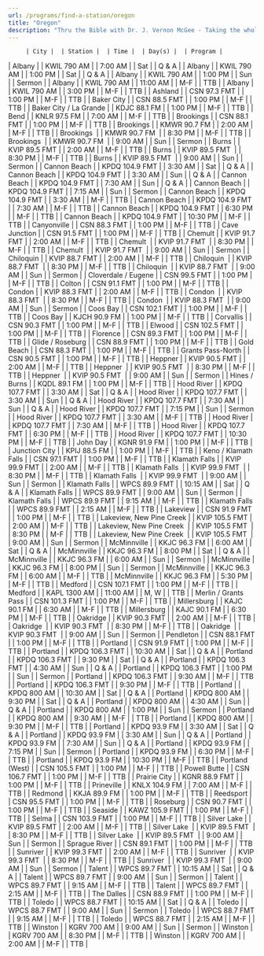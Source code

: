 ```yaml
---
url: /programs/find-a-station/oregon
title: "Oregon"
description: "Thru the Bible with Dr. J. Vernon McGee - Taking the whole Word to the whole world"
---
```





         | City |  | Station |  | Time |  | Day(s) |  | Program |
| Albany |  | KWIL 790 AM |  | 7:00 AM |  | Sat |  | Q & A |
| Albany |  | KWIL 790 AM |  | 1:00 PM |  | Sat |  | Q & A |
| Albany |  | KWIL 790 AM |  | 1:00 PM |  | Sun |  | Sermon |
| Albany |  | KWIL 790 AM |  | 11:00 AM |  | M-F |  | TTB |
| Albany |  | KWIL 790 AM |  | 3:00 PM |  | M-F |  | TTB |
| Ashland |  | CSN 97.3 FMT |  | 1:00 PM |  | M-F |  | TTB |
| Baker City |  | CSN 88.5 FMT |  | 1:00 PM |  | M-F |  | TTB |
| Baker City / La Grande |  | KDJC 88.1 FM |  | 1:00 PM |  | M-F |  | TTB |
| Bend |  | KNLR 97.5 FM |  | 7:00 AM |  | M-F |  | TTB |
| Brookings |  | CSN 88.1 FMT |  | 1:00 PM |  | M-F |  | TTB |
| Brookings |  | KMWR 90.7 FM |  | 2:00 AM |  | M-F |  | TTB |
| Brookings  |  | KMWR 90.7 FM  |  | 8:30 PM  |  | M-F  |  | TTB  |
| Brookings  |  | KMWR 90.7 FM  |  | 9:00 AM  |  | Sun  |  | Sermon  |
| Burns |  | KVIP 89.5 FMT |  | 2:00 AM |  | M-F |  | TTB |
| Burns  |  | KVIP 89.5 FMT  |  | 8:30 PM  |  | M-F  |  | TTB  |
| Burns  |  | KVIP 89.5 FMT  |  | 9:00 AM  |  | Sun  |  | Sermon  |
| Cannon Beach |  | KPDQ 104.9 FMT |  | 3:30 AM |  | Sat |  | Q & A |
| Cannon Beach |  | KPDQ 104.9 FMT |  | 3:30 AM |  | Sun |  | Q & A |
| Cannon Beach |  | KPDQ 104.9 FMT |  | 7:30 AM |  | Sun |  | Q & A |
| Cannon Beach |  | KPDQ 104.9 FMT |  | 7:15 AM |  | Sun |  | Sermon |
| Cannon Beach |  | KPDQ 104.9 FMT |  | 3:30 AM |  | M-F |  | TTB |
| Cannon Beach |  | KPDQ 104.9 FMT |  | 7:30 AM |  | M-F |  | TTB |
| Cannon Beach |  | KPDQ 104.9 FMT |  | 6:30 PM |  | M-F |  | TTB |
| Cannon Beach |  | KPDQ 104.9 FMT |  | 10:30 PM |  | M-F |  | TTB |
| Canyonville |  | CSN 88.3 FMT |  | 1:00 PM |  | M-F |  | TTB |
| Cave Junction |  | CSN 91.5 FMT |  | 1:00 PM |  | M-F |  | TTB |
| Chemult |  | KVIP 91.7 FMT |  | 2:00 AM |  | M-F |  | TTB |
| Chemult  |  | KVIP 91.7 FMT  |  | 8:30 PM  |  | M-F  |  | TTB  |
| Chemult  |  | KVIP 91.7 FMT  |  | 9:00 AM  |  | Sun  |  | Sermon  |
| Chiloquin |  | KVIP 88.7 FMT |  | 2:00 AM |  | M-F |  | TTB |
| Chiloquin  |  | KVIP 88.7 FMT  |  | 8:30 PM  |  | M-F  |  | TTB  |
| Chiloquin  |  | KVIP 88.7 FMT  |  | 9:00 AM  |  | Sun  |  | Sermon  |
| Cloverdale / Eugene |  | CSN 99.5 FMT |  | 1:00 PM |  | M-F |  | TTB |
| Colton |  | CSN 91.1 FMT |  | 1:00 PM |  | M-F |  | TTB |
| Condon |  | KVIP 88.3 FMT |  | 2:00 AM |  | M-F |  | TTB |
| Condon  |  | KVIP 88.3 FMT  |  | 8:30 PM  |  | M-F  |  | TTB  |
| Condon  |  | KVIP 88.3 FMT  |  | 9:00 AM  |  | Sun  |  | Sermon  |
| Coos Bay |  | CSN 102.1 FMT |  | 1:00 PM |  | M-F |  | TTB |
| Coos Bay |  | KJCH 90.9 FM |  | 1:00 PM |  | M-F |  | TTB |
| Corvallis |  | CSN 90.3 FMT |  | 1:00 PM |  | M-F |  | TTB |
| Elwood |  | CSN 102.5 FMT |  | 1:00 PM |  | M-F |  | TTB |
| Florence |  | CSN 89.3 FMT |  | 1:00 PM |  | M-F |  | TTB |
| Glide / Roseburg |  | CSN 88.9 FMT |  | 1:00 PM |  | M-F |  | TTB |
| Gold Beach |  | CSN 88.3 FMT |  | 1:00 PM |  | M-F |  | TTB |
| Grants Pass-North |  | CSN 90.5 FMT |  | 1:00 PM |  | M-F |  | TTB |
| Heppner |  | KVIP 90.5 FMT |  | 2:00 AM |  | M-F |  | TTB |
| Heppner  |  | KVIP 90.5 FMT  |  | 8:30 PM  |  | M-F  |  | TTB  |
| Heppner  |  | KVIP 90.5 FMT  |  | 9:00 AM  |  | Sun  |  | Sermon  |
| Hines / Burns |  | KQDL 89.1 FM |  | 1:00 PM |  | M-F |  | TTB |
| Hood River |  | KPDQ 107.7 FMT |  | 3:30 AM |  | Sat |  | Q & A |
| Hood River |  | KPDQ 107.7 FMT |  | 3:30 AM |  | Sun |  | Q & A |
| Hood River |  | KPDQ 107.7 FMT |  | 7:30 AM |  | Sun |  | Q & A |
| Hood River |  | KPDQ 107.7 FMT |  | 7:15 PM |  | Sun |  | Sermon |
| Hood River |  | KPDQ 107.7 FMT |  | 3:30 AM |  | M-F |  | TTB |
| Hood River |  | KPDQ 107.7 FMT |  | 7:30 AM |  | M-F |  | TTB |
| Hood River |  | KPDQ 107.7 FMT |  | 6:30 PM |  | M-F |  | TTB |
| Hood River |  | KPDQ 107.7 FMT |  | 10:30 PM |  | M-F |  | TTB |
| John Day |  | KGNR 91.9 FM |  | 1:00 PM |  | M-F |  | TTB |
| Junction City |  | KPIJ 88.5 FM |  | 1:00 PM |  | M-F |  | TTB |
| Keno / Klamath Falls |  | CSN 97.1 FMT |  | 1:00 PM |  | M-F |  | TTB |
| Klamath Falls |  | KVIP 99.9 FMT |  | 2:00 AM |  | M-F |  | TTB |
| Klamath Falls  |  | KVIP 99.9 FMT  |  | 8:30 PM  |  | M-F  |  | TTB  |
| Klamath Falls  |  | KVIP 99.9 FMT  |  | 9:00 AM  |  | Sun  |  | Sermon  |
| Klamath Falls |  | WPCS 89.9 FMT |  | 10:15 AM |  | Sat |  | Q & A |
| Klamath Falls |  | WPCS 89.9 FMT |  | 9:00 AM |  | Sun |  | Sermon |
| Klamath Falls |  | WPCS 89.9 FMT |  | 9:15 AM |  | M-F |  | TTB |
| Klamath Falls |  | WPCS 89.9 FMT |  | 2:15 AM |  | M-F |  | TTB |
| Lakeview |  | CSN 91.9 FMT |  | 1:00 PM |  | M-F |  | TTB |
| Lakeview, New Pine Creek |  | KVIP 105.5 FMT |  | 2:00 AM |  | M-F |  | TTB |
| Lakeview, New Pine Creek  |  | KVIP 105.5 FMT  |  | 8:30 PM  |  | M-F  |  | TTB  |
| Lakeview, New Pine Creek  |  | KVIP 105.5 FMT  |  | 9:00 AM  |  | Sun |  | Sermon  |
| McMinnville |  | KKJC 96.3 FM |  | 6:00 AM |  | Sat |  | Q & A |
| McMinnville |  | KKJC 96.3 FM |  | 8:00 PM |  | Sat |  | Q & A |
| McMinnville |  | KKJC 96.3 FM |  | 6:00 AM |  | Sun |  | Sermon |
| McMinnville |  | KKJC 96.3 FM |  | 8:00 PM |  | Sun |  | Sermon |
| McMinnville |  | KKJC 96.3 FM |  | 6:00 AM |  | M-F |  | TTB |
| McMinnville |  | KKJC 96.3 FM |  | 5:30 PM |  | M-F |  | TTB |
| Medford |  | CSN 107.1 FMT |  | 1:00 PM |  | M-F |  | TTB |
| Medford |  | KAPL 1300 AM |  | 11:00 AM |  | M, W |  | TTB |
| Merlin / Grants Pass |  | CSN 101.3 FMT |  | 1:00 PM |  | M-F |  | TTB |
| Millersburg |  | KAJC 90.1 FM |  | 6:30 AM |  | M-F |  | TTB |
| Millersburg |  | KAJC 90.1 FM |  | 6:30 PM |  | M-F |  | TTB |
| Oakridge |  | KVIP 90.3 FMT |  | 2:00 AM |  | M-F |  | TTB |
| Oakridge  |  | KVIP 90.3 FMT  |  | 8:30 PM  |  | M-F  |  | TTB  |
| Oakridge  |  | KVIP 90.3 FMT  |  | 9:00 AM  |  | Sun  |  | Sermon  |
| Pendleton |  | CSN 88.1 FMT |  | 1:00 PM |  | M-F |  | TTB |
| Portland |  | CSN 91.9 FMT |  | 1:00 PM |  | M-F |  | TTB |
| Portland |  | KPDQ 106.3 FMT |  | 10:30 AM |  | Sat |  | Q & A |
| Portland |  | KPDQ 106.3 FMT |  | 9:30 PM |  | Sat |  | Q & A |
| Portland |  | KPDQ 106.3 FMT |  | 4:30 AM |  | Sun |  | Q & A |
| Portland |  | KPDQ 106.3 FMT |  | 1:00 PM |  | Sun |  | Sermon |
| Portland |  | KPDQ 106.3 FMT |  | 9:30 AM |  | M-F |  | TTB |
| Portland |  | KPDQ 106.3 FMT |  | 9:30 PM |  | M-F |  | TTB |
| Portland |  | KPDQ 800 AM |  | 10:30 AM |  | Sat |  | Q & A |
| Portland |  | KPDQ 800 AM |  | 9:30 PM |  | Sat |  | Q & A |
| Portland |  | KPDQ 800 AM |  | 4:30 AM |  | Sun |  | Q & A |
| Portland |  | KPDQ 800 AM |  | 1:00 PM |  | Sun |  | Sermon |
| Portland |  | KPDQ 800 AM |  | 9:30 AM |  | M-F |  | TTB |
| Portland |  | KPDQ 800 AM |  | 9:30 PM |  | M-F |  | TTB |
| Portland |  | KPDQ 93.9 FM |  | 3:30 AM |  | Sat |  | Q & A |
| Portland |  | KPDQ 93.9 FM |  | 3:30 AM |  | Sun |  | Q & A |
| Portland |  | KPDQ 93.9 FM |  | 7:30 AM |  | Sun |  | Q & A |
| Portland |  | KPDQ 93.9 FM |  | 7:15 PM |  | Sun |  | Sermon |
| Portland |  | KPDQ 93.9 FM |  | 6:30 PM |  | M-F |  | TTB |
| Portland |  | KPDQ 93.9 FM |  | 10:30 PM |  | M-F |  | TTB |
| Portland (West) |  | CSN 105.5 FMT |  | 1:00 PM |  | M-F |  | TTB |
| Powell Butte |  | CSN 106.7 FMT |  | 1:00 PM |  | M-F |  | TTB |
| Prairie City |  | KGNR 88.9 FMT |  | 1:00 PM |  | M-F |  | TTB |
| Prineville |  | KNLX 104.9 FM |  | 7:00 AM |  | M-F |  | TTB |
| Redmond |  | KKJA 89.9 FM |  | 1:00 PM |  | M-F |  | TTB |
| Reedsport |  | CSN 95.5 FMT |  | 1:00 PM |  | M-F |  | TTB |
| Roseburg |  | CSN 90.7 FMT |  | 1:00 PM |  | M-F |  | TTB |
| Seaside  |  | KAWZ 105.9 FMT  |  | 1:00 PM  |  | M-F  |  | TTB  |
| Selma |  | CSN 103.9 FMT |  | 1:00 PM |  | M-F |  | TTB |
| Silver Lake |  | KVIP 89.5 FMT |  | 2:00 AM |  | M-F |  | TTB |
| Silver Lake  |  | KVIP 89.5 FMT  |  | 8:30 PM  |  | M-F  |  | TTB  |
| Silver Lake  |  | KVIP 89.5 FMT  |  | 9:00 AM  |  | Sun  |  | Sermon  |
| Sprague River |  | CSN 89.1 FMT |  | 1:00 PM |  | M-F |  | TTB |
| Sunriver |  | KVIP 99.3 FMT |  | 2:00 AM |  | M-F |  | TTB |
| Sunriver  |  | KVIP 99.3 FMT  |  | 8:30 PM  |  | M-F  |  | TTB  |
| Sunriver  |  | KVIP 99.3 FMT  |  | 9:00 AM  |  | Sun  |  | Sermon  |
| Talent |  | WPCS 89.7 FMT |  | 10:15 AM |  | Sat |  | Q & A |
| Talent |  | WPCS 89.7 FMT |  | 9:00 AM |  | Sun |  | Sermon |
| Talent |  | WPCS 89.7 FMT |  | 9:15 AM |  | M-F |  | TTB |
| Talent |  | WPCS 89.7 FMT |  | 2:15 AM |  | M-F |  | TTB |
| The Dalles |  | CSN 88.9 FMT |  | 1:00 PM |  | M-F |  | TTB |
| Toledo |  | WPCS 88.7 FMT |  | 10:15 AM |  | Sat |  | Q & A |
| Toledo |  | WPCS 88.7 FMT |  | 9:00 AM |  | Sun |  | Sermon |
| Toledo |  | WPCS 88.7 FMT |  | 9:15 AM |  | M-F |  | TTB |
| Toledo |  | WPCS 88.7 FMT |  | 2:15 AM |  | M-F |  | TTB |
| Winston |  | KGRV 700 AM |  | 9:00 AM |  | Sun |  | Sermon |
| Winston |  | KGRV 700 AM |  | 8:30 PM |  | M-F |  | TTB |
| Winston |  | KGRV 700 AM |  | 2:00 AM |  | M-F |  | TTB |

  

  

  

  






